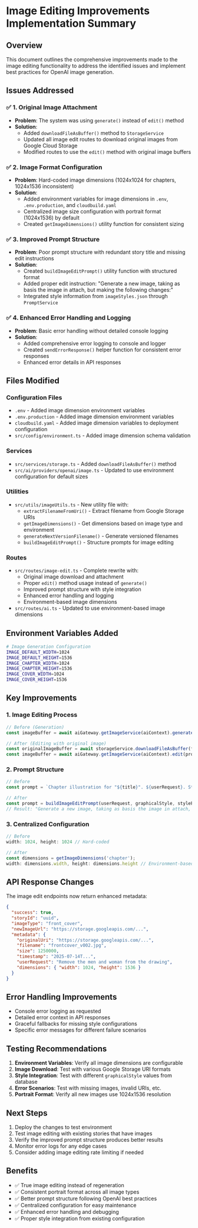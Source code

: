# Image Editing Improvements Implementation Summary

## Overview
This document outlines the comprehensive improvements made to the image editing functionality to address the identified issues and implement best practices for OpenAI image generation.

## Issues Addressed

### ✅ 1. Original Image Attachment
- **Problem**: The system was using `generate()` instead of `edit()` method
- **Solution**: 
  - Added `downloadFileAsBuffer()` method to `StorageService`
  - Updated all image edit routes to download original images from Google Cloud Storage
  - Modified routes to use the `edit()` method with original image buffers

### ✅ 2. Image Format Configuration
- **Problem**: Hard-coded image dimensions (1024x1024 for chapters, 1024x1536 inconsistent)
- **Solution**:
  - Added environment variables for image dimensions in `.env`, `.env.production`, and `cloudbuild.yaml`
  - Centralized image size configuration with portrait format (1024x1536) by default
  - Created `getImageDimensions()` utility function for consistent sizing

### ✅ 3. Improved Prompt Structure
- **Problem**: Poor prompt structure with redundant story title and missing edit instructions
- **Solution**:
  - Created `buildImageEditPrompt()` utility function with structured format
  - Added proper edit instruction: "Generate a new image, taking as basis the image in attach, but making the following changes:"
  - Integrated style information from `imageStyles.json` through `PromptService`

### ✅ 4. Enhanced Error Handling and Logging
- **Problem**: Basic error handling without detailed console logging
- **Solution**:
  - Added comprehensive error logging to console and logger
  - Created `sendErrorResponse()` helper function for consistent error responses
  - Enhanced error details in API responses

## Files Modified

### Configuration Files
- `.env` - Added image dimension environment variables
- `.env.production` - Added image dimension environment variables
- `cloudbuild.yaml` - Added image dimension variables to deployment configuration
- `src/config/environment.ts` - Added image dimension schema validation

### Services
- `src/services/storage.ts` - Added `downloadFileAsBuffer()` method
- `src/ai/providers/openai/image.ts` - Updated to use environment configuration for default sizes

### Utilities
- `src/utils/imageUtils.ts` - New utility file with:
  - `extractFilenameFromUri()` - Extract filename from Google Storage URIs
  - `getImageDimensions()` - Get dimensions based on image type and environment
  - `generateNextVersionFilename()` - Generate versioned filenames
  - `buildImageEditPrompt()` - Structure prompts for image editing

### Routes
- `src/routes/image-edit.ts` - Complete rewrite with:
  - Original image download and attachment
  - Proper `edit()` method usage instead of `generate()`
  - Improved prompt structure with style integration
  - Enhanced error handling and logging
  - Environment-based image dimensions
- `src/routes/ai.ts` - Updated to use environment-based image dimensions

## Environment Variables Added

```bash
# Image Generation Configuration
IMAGE_DEFAULT_WIDTH=1024
IMAGE_DEFAULT_HEIGHT=1536
IMAGE_CHAPTER_WIDTH=1024
IMAGE_CHAPTER_HEIGHT=1536
IMAGE_COVER_WIDTH=1024
IMAGE_COVER_HEIGHT=1536
```

## Key Improvements

### 1. Image Editing Process
```typescript
// Before (Generation)
const imageBuffer = await aiGateway.getImageService(aiContext).generate(prompt, options);

// After (Editing with original image)
const originalImageBuffer = await storageService.downloadFileAsBuffer(filename);
const imageBuffer = await aiGateway.getImageService(aiContext).edit(prompt, originalImageBuffer, options);
```

### 2. Prompt Structure
```typescript
// Before
const prompt = `Chapter illustration for "${title}". ${userRequest}. Style: ${style}.`;

// After
const prompt = buildImageEditPrompt(userRequest, graphicalStyle, stylePrompt);
// Result: "Generate a new image, taking as basis the image in attach, but making the following changes: [userRequest]\n\nStyle: [detailed style prompt]"
```

### 3. Centralized Configuration
```typescript
// Before
width: 1024, height: 1024 // Hard-coded

// After
const dimensions = getImageDimensions('chapter');
width: dimensions.width, height: dimensions.height // Environment-based
```

## API Response Changes

The image edit endpoints now return enhanced metadata:

```json
{
  "success": true,
  "storyId": "uuid",
  "imageType": "front_cover",
  "newImageUrl": "https://storage.googleapis.com/...",
  "metadata": {
    "originalUri": "https://storage.googleapis.com/...",
    "filename": "frontcover_v002.jpg",
    "size": 1250000,
    "timestamp": "2025-07-14T...",
    "userRequest": "Remove the men and woman from the drawing",
    "dimensions": { "width": 1024, "height": 1536 }
  }
}
```

## Error Handling Improvements

- Console error logging as requested
- Detailed error context in API responses
- Graceful fallbacks for missing style configurations
- Specific error messages for different failure scenarios

## Testing Recommendations

1. **Environment Variables**: Verify all image dimensions are configurable
2. **Image Download**: Test with various Google Storage URI formats
3. **Style Integration**: Test with different `graphicalStyle` values from database
4. **Error Scenarios**: Test with missing images, invalid URIs, etc.
5. **Portrait Format**: Verify all new images use 1024x1536 resolution

## Next Steps

1. Deploy the changes to test environment
2. Test image editing with existing stories that have images
3. Verify the improved prompt structure produces better results
4. Monitor error logs for any edge cases
5. Consider adding image editing rate limiting if needed

## Benefits

- ✅ True image editing instead of regeneration
- ✅ Consistent portrait format across all image types
- ✅ Better prompt structure following OpenAI best practices
- ✅ Centralized configuration for easy maintenance
- ✅ Enhanced error handling and debugging
- ✅ Proper style integration from existing configuration

